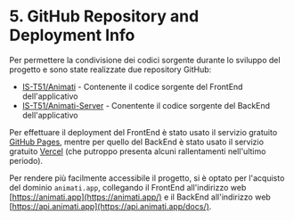 
# 5. GitHub Repository and Deployment Info

Per permettere la condivisione dei codici sorgente durante lo sviluppo del progetto e sono state realizzate due repository GitHub:
- [IS-T51/Animati](https://github.com/IS-T51/Animati) - Contenente il codice sorgente del FrontEnd dell'applicativo
- [IS-T51/Animati-Server](https://github.com/IS-T51/Animati-Server) - Conentente il codice sorgente del BackEnd dell'applicativo

Per effettuare il deployment del FrontEnd è stato usato il servizio gratuito [GitHub Pages](https://pages.github.com/), mentre per quello del BackEnd è stato usato il servizio gratuito [Vercel](https://vercel.com/) (che putroppo presenta alcuni rallentamenti nell'ultimo periodo).

Per rendere più facilmente accessibile il progetto, si è optato per l'acquisto del dominio `animati.app`, collegando il FrontEnd all'indirizzo web [https://animati.app](https://animati.app/) e il BackEnd all'indirizzo web [https://api.animati.app](https://api.animati.app/docs/).

<div class="page-break"></div>
